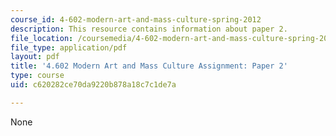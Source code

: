 ```yaml
---
course_id: 4-602-modern-art-and-mass-culture-spring-2012
description: This resource contains information about paper 2.
file_location: /coursemedia/4-602-modern-art-and-mass-culture-spring-2012/c620282ce70da9220b878a18c7c1de7a_MIT4_602S12_paper2.pdf
file_type: application/pdf
layout: pdf
title: '4.602 Modern Art and Mass Culture Assignment: Paper 2'
type: course
uid: c620282ce70da9220b878a18c7c1de7a

---
```

None